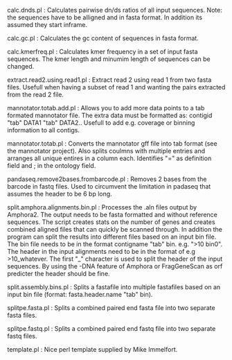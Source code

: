 calc.dnds.pl :                         Calculates pairwise dn/ds ratios of all input sequences. Note: the sequences have to be alligned and in fasta format. In addition its assumed they start inframe. 

calc.gc.pl :                           Calculates the gc content of sequences in fasta format.

calc.kmerfreq.pl :                     Calculates kmer frequency in a set of input fasta sequences. The kmer length and minumim length of sequences can be changed.

extract.read2.using.read1.pl :         Extract read 2 using read 1 from two fasta files. Usefull when having a subset of read 1 and wanting the pairs extracted from the read 2 file.

mannotator.totab.add.pl :              Allows you to add more data points to a tab formated mannotator file. The extra data must be formatted as: contigid "tab" DATA1 "tab" DATA2.. Usefull to add e.g. coverage or binning information to all contigs.

mannotator.totab.pl :                  Converts the mannotator gff file into tab format (see the mannotator project). Also splits coulmns with multiple entries and arranges all unique entires in a column each. Identifies "=" as definition field and ; in the ontology field.

pandaseq.remove2bases.frombarcode.pl : Removes 2 bases from the barcode in fastq files. Used to circumvent the limitation in padaseq that assumes the header to be 6 bp long.

split.amphora.alignments.bin.pl :      Processes the .aln files output by Amphora2. The output needs to be fasta formatted and without reference sequences. The script creates stats on the number of genes and creates combined aligned files that can quickly be scanned through. In addition the program can split the results into different files based on an input bin file. The bin file needs to be in the format contigname "tab" bin. e.g. ">10	bin0". The header in the input alignments need to be in the format of e.g >10_whatever. The first "_" character is used to split the header of the input sequences. By using the -DNA feature of Amphora or FragGeneScan as orf predicter the header should be fine. 

split.assembly.bins.pl :               Splits a fastafile into multiple fastafiles based on an input bin file (format: fasta.header.name "tab" bin). 

splitpe.fasta.pl :                     Splits a combined paired end fasta file into two separate fasta files.

splitpe.fastq.pl :                     Splits a combined paired end fastq file into two separate fastq files.

template.pl :                          Nice perl template supplied by Mike Immelfort.
